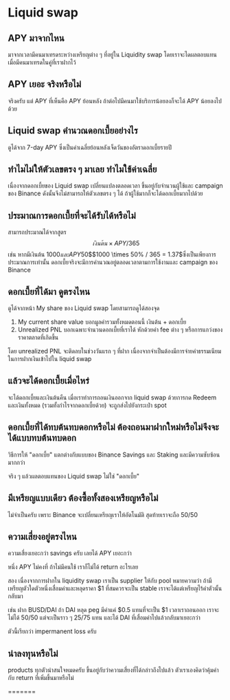 # Liquid swap

## **APY มาจากไหน**

มาจากเวลามีคนมาเทรดระหว่างเหรียญต่าง ๆ ที่อยู่ใน Liquidity swap โดยเราจะไดผลตอบแทนเมื่อมีคนมาเทรดในคู่ที่เราฝากไว้

## APY เยอะ จริงหรือไม่

จริงครับ แต่ APY ที่เห็นคือ APY ย้อนหลัง ถ้าต่อไปมีคนมาใช้บริการน้อยลงก็จะได้ APY น้อยลงไปด้วย

## Liquid swap คำนวณดอกเบี้ยอย่างไร

ดูได้จาก 7-day APY ซึ่งเป็นค่าเฉลี่ยย้อนหลังเจ็ดวันของอัตราดอกเบี้ยรายปี

## ทำไมไม่ให้ตัวเลขตรง ๆ มาเลย ทำไมใช้ค่าเฉลี่ย

เนื่องจากดอกเบี้ยของ Liquid swap เปลี่ยนแปลงตลอดเวลา ขึ้นอยู่กับจำนวนผู้ใช้และ campaign ของ Binance ดังนั้นจึงไม่สามารถให้ตัวเลขตรง ๆ ได้ ถ้าผู้ใช้มากก็จะได้ดอกเบี้ยมากไปด้วย

## ประมาณการดอกเบี้ยที่จะได้รับได้หรือไม่

สามารถประมาณได้จากสูตร $$เงินต้น \times APY/365$$ เช่น หากมีเงินต้น $1000 และ APY 50% ก็จะได้ดอกเบี้ยประมาณ$$$1000 \times 50\% / 365 = $1.37$$ซึ่งเป็นเพียงการประมาณการเท่านั้น ดอกเบี้ยจริงจะมีการคำนวณอยู่ตลอดเวลาตามการใช้งานและ campaign ของ Binance

## ดอกเบี้ยที่ได้มา ดูตรงไหน

ดูได้จากหน้า My share ของ Liquid swap โดยสามารถดูได้สองจุด

1. My current share value บอกมูลค่ารวมทั้งหมดตอนนี้ เงินต้น + ดอกเบี้ย
2. Unrealized PNL บอกเฉพาะจำนวนดอกเบี้ยที่เราได้ หักด้วยค่า fee ต่าง ๆ หรือการแกว่งของราคาตลาดที่เกิดขึ้น

โดย unrealized PNL จะติดลบในช่วงวันแรก ๆ ที่ฝาก เนื่องจากจำเป็นต้องมีการจ่ายค่าธรรมเนียมในการฝากเงินเข้าไปใน liquid swap

## แล้วจะได้ดอกเบี้ยเมื่อไหร่

จะได้ดอกเบี้ยและเงินต้นคืน เมื่อเราทำการถอนเงินออกจาก liquid swap ด้วยการกด Redeem และเงินทั้งหมด \(รวมทั้งกำไรจากดอกเบี้ยด้วย\) จะถูกส่งไปยังกระเป๋า spot

## ดอกเบี้ยที่ได้ทบต้นทบดอกหรือไม่ ต้องถอนมาฝากใหม่หรือไม่จึงจะได้แบบทบต้นทบดอก

วิธีการให้ "ดอกเบี้ย" แตกต่างกับแบบของ Binance Savings และ Staking และมีความซับซ้อนมากกว่า

จริง ๆ แล้ว​ผลตอบแทนของ Liquid swap ไม่ใช่ "ดอกเบี้ย"

## มีเหรียญแบบเดียว ต้องซื้อทั้งสองเหรียญหรือไม่

ไม่จำเป็นครับ เพราะ Binance จะเปลี่ยนเหรียญเราให้อัตโนมัติ สุดท้ายเราจะถือ 50/50

## ความเสี่ยงอยู่ตรงไหน

ความเสี่ยงเยอะกว่า savings ครับ เลยได้ APY เยอะกว่า

หนึ่ง APY ไม่คงที่ ถ้าไม่มีคนใช้ เราก็ไม่ได้ return อะไรเลย

สอง เนื่องจากการฝากใน liquidity swap เราเป็น supplier ให้กับ pool หมายความว่า ถ้ามีเหรียญตัวใดตัวหนึ่งเสื่อมค่าและหลุดราคา $1 ที่สมควรจะเป็น stable เราจะได้แต่เหรียญไร้ค่าตัวนั้นกลับมา

เช่น ฝาก BUSD/DAI ถ้า DAI หลุด peg มีค่าแค่ $0.5 แทนที่จะเป็น $1 เวลาเราถอนออก เราจะไม่ได้ 50/50 แต่จะเป็นราว ๆ 25/75 แทน และได้ DAI ที่เสื่อมค่าไปแล้วกลับมาเยอะกว่า

ตัวนี้เรียกว่า impermanent loss ครับ

## น่าลงทุนหรือไม่

products ทุกตัวน่าสนใจหมดครับ ขึ้นอยู่กับว่าความเสี่ยงที่ได้กล่าวถึงไปแล้ว ตัวเราเองคิดว่าคุ้มค่ากับ return ที่เพิ่มขึ้นมาหรือไม่

=======

